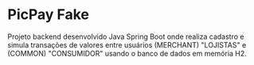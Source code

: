 # PicPay Fake


Projeto backend desenvolvido Java Spring Boot onde realiza cadastro e simula transações de valores entre usuários (MERCHANT) "LOJISTAS" e (COMMON) "CONSUMIDOR" usando o banco de dados em memória H2.
